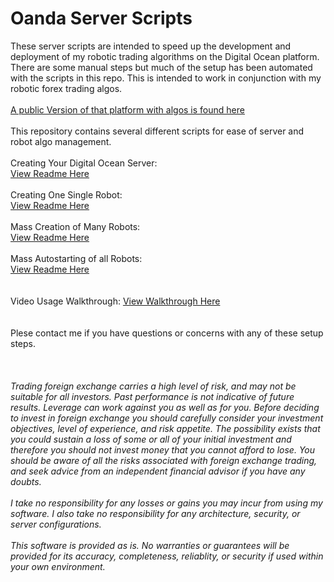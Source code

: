 # Oanda Server Scripts

These server scripts are intended to speed up the development and deployment of my robotic trading algorithms on the Digital Ocean platform.  There are some manual steps but much of the setup has been automated with the scripts in this repo.  This is intended to work in conjunction with my robotic forex trading algos.   
\
[A public Version of that platform with algos is found here](https://github.com/Eric-Lingren/oanda_v20_platform_public)       
\
This repository contains several different scripts for ease of server and robot algo management.   
\
Creating Your Digital Ocean Server:    
[View Readme Here](./readmes/readme_server_builder.md)   
\
Creating One Single Robot:   
[View Readme Here](./readmes/readme_solo_bot_builder.md)   
\
Mass Creation of Many Robots:   
[View Readme Here](./readmes/readme_mass_bot_builder.md)   
\
Mass Autostarting  of all Robots:   
[View Readme Here](./readmes/readme_autostart_all_bots.md)   
\
\
Video Usage Walkthrough:
[View Walkthrough Here](https://drive.google.com/file/d/1HrapZaoP7-ioQxTQbIIxT_pV2xirI2mW/view)  
\
\
Plese contact me if you have questions or concerns with any of these setup steps.
\
\
\
\
_Trading foreign exchange carries a high level of risk, and may not be suitable for all investors. Past performance is not indicative of future results. Leverage can work against you as well as for you. Before deciding to invest in foreign exchange you should carefully consider your investment objectives, level of experience, and risk appetite. The possibility exists that you could sustain a loss of some or all of your initial investment and therefore you should not invest money that you cannot afford to lose. You should be aware of all the risks associated with foreign exchange trading, and seek advice from an independent financial advisor if you have any doubts._   
\
_I take no responsibility for any losses or gains you may incur from using my software. I also take no responsibility for any architecture, security, or server configurations._   
\
_This software is provided as is. No warranties or guarantees will be provided for its accuracy, completeness, reliablity, or security if used within your own environment._


